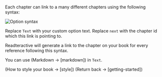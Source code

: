 Each chapter can link to a many different chapters using the following syntax:

![Option syntax](https://i.imgur.com/eYrcPM9.png)

Replace `Text` with your custom option text. Replace `next` with the chapter id which this link is pointing to.

Readteractive will generate a link to the chapter on your book for every reference following this syntax.

You can use (Markdown -> [markdown]) in `Text`.

(How to style your book -> [style])
(Return back -> [getting-started])